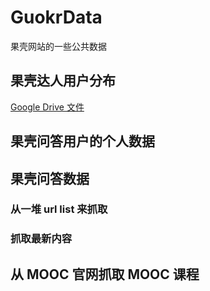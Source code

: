 GuokrData
=========

果壳网站的一些公共数据



## 果壳达人用户分布

[Google Drive 文件](https://docs.google.com/spreadsheet/ccc?key=0ArT0SDdPDm_7dE9qMExQN2U2eHZPVzJMWTBKVnhMU2c&usp=sharing)


## 果壳问答用户的个人数据


## 果壳问答数据


### 从一堆 url list 来抓取

### 抓取最新内容


## 从 MOOC 官网抓取 MOOC 课程

